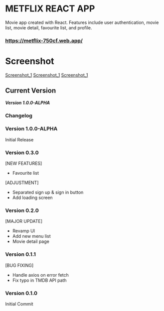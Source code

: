 # METFLIX REACT APP

Movie app created with React. Features include user authentication, movie list, movie detail, favourite list, and profile.

### https://metflix-750cf.web.app/

# Screenshot
<a href="https://iili.io/DPC07I.gif">Screenshot_1</a>
<a href="https://iili.io/DPC6Ex.gif">Screenshot_1</a>
<a href="https://iili.io/DPn9Ev.gif">Screenshot_1</a>
## Current Version

**_Version 1.0.0-ALPHA_**

### Changelog

### Version 1.0.0-ALPHA

Initial Release

### Version 0.3.0

[NEW FEATURES]

- Favourite list

[ADJUSTMENT]

- Separated sign up & sign in button
- Add loading screen

### Version 0.2.0

[MAJOR UPDATE]

- Revamp UI
- Add new menu list
- Movie detail page

### Version 0.1.1

[BUG FIXING]

- Handle axios on error fetch
- Fix typo in TMDB API path

### Version 0.1.0

Initial Commit
